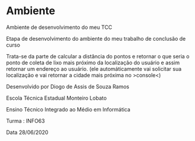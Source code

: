 # Ambiente
Ambiente de desenvolvimento do meu TCC

Etapa de desenvolvimento do ambiente do meu trabalho de conclusão de curso

Trata-se da parte de calcular a distância do pontos e retornar o que seria o ponto de coleta de lixo mais próximo da localização do usuário e assim retornar um endereço ao usuário. (ele automáticamente vai solicitar sua localização e vai retornar a cidade mais próxima no >console<)

Desenvolvido por Diogo de Assis de Souza Ramos

Escola Técnica Estadual Monteiro Lobato

Ensino Técnico Integrado ao Médio em Informática 

Turma : INFO63

Data 28/06/2020
